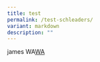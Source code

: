```yaml
---
title: test
permalink: /test-schleaders/
variant: markdown
description: ""
---
```

<p>james WA<a href="https://wa.me/6591996667" rel="noopener noreferrer nofollow" target="_blank">WA</a>
</p>
